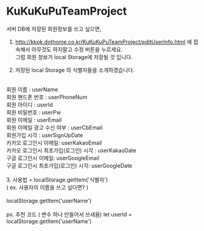 # KuKuKuPuTeamProject




서버 DB에 저장된 회원정보를 쓰고 싶으면,

1. http://kkpk.dothome.co.kr/KuKuKuPuTeamProject/editUserInfo.html 에 접속해서 아무것도 하지말고 수정 버튼을 누르세요.  <br/>
    그럼 회원 정보가 local Storage에 저장될 것 입니다.  <br/>

2. 저장된 local Storage 의 식별자들을 소개하겠습니다.  <br/>
 <br/>
 회원 이름  : userName  <br/>
 회원 핸드폰 번호 : userPhoneNum  <br/>
 회원 아이디 : userId  <br/>
 회원 비밀번호 : userPw  <br/>
 회원 이메일 : userEmail <br/>
 회원 이메일 광고 수신 여부 : userCbEmail  <br/>
 회원가입 시각 : userSignUpDate  <br/>
 카카오 로그인시 이메일: userKakaoEmail  <br/>
 카카오 로그인시 최초가입(로그인) 시각 : userKakaoDate <br/>
 구글 로그인시 이메일: userGoogleEmail <br/>
 구글 로그인시 최초가입(로그인) 시각: userGoogleDate  <br/>
   <br/>
 3. 사용법 = localStorage.getItem('식별자') <br/>
   ( ex. 사용자의 이름을 쓰고 싶다면?  )  <br/>
      <br/>
   localStorage.getItem('userName')<br/>
   <br/>
ps. 추천 코드 ( 변수 하나 만들어서 쓰새욤)
    let userId = localStorage.getItem('userName')
  
  
 
